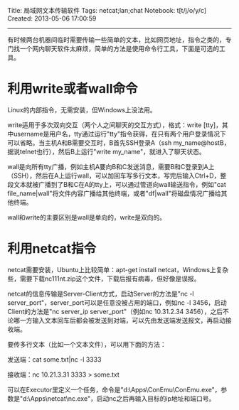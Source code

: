 Title: 局域网文本传输软件
Tags: netcat;lan;chat
Notebook: t[t/j/o/y/c]
Created: 2013-05-06 17:00:59

------

有时候两台机器间临时需要传输一些简单的文本，比如网页地址，指令之类的，专门找一个网内聊天软件太麻烦，简单的方法是使用命令行工具，下面是可选的工具。

 

# 利用write或者wall命令

 

Linux的内部指令，无需安装，但Windows上没法用。

 

write适用于多次双向交互（两个人之间聊天的交互方式），格式：write <username> [tty]，其中username是用户名，tty通过运行"tty"指令获得，在只有两个用户登录情况下可以省略。当主机A和B需要交互时，B首先SSH登录A（ssh my_name@hostB，据说telnet也行），然后B上运行"write my_name"，就进入了聊天状态。

 

wall是向所有tty广播，例如主机A要向B和C发送消息，需要B和C登录到A上（SSH），然后在A上运行wall，可以加回车写多行文本，写完后输入Ctrl+D，整段文本就被广播到了B和C在A的tty上，可以通过管道向wall输送指令，例如"cat file_name|wall"将文件内容广播给其他终端，或者"df|wall"将磁盘情况广播给其他终端。

 

wall和write的主要区别是wall是单向的，write是双向的。 
 

# 利用netcat指令

 

netcat需要安装，Ubuntu上比较简单：apt-get install netcat，Windows上复杂些，需要下载nc111nt.zip这个文件，下载后报有病毒，但好像是误报。

 

netcat的信息传输是Server-Client方式，启动Server的方法是"nc -l server_port"，server_port可以是任意没被占用的端口，例如nc -l 3456，启动Client的方法是"nc server_ip server_port"（例如nc 10.31.2.34 3456），之后不论哪一方输入文本回车后都会被发送到对端，可以先由发送端发送报文，再启动接收端。

 

要传多行文本（比如一个文本文件），可以用下面的方法：

 

发送端：cat some.txt|nc -l 3333

接收端：nc 10.21.3.31 3333 > some.txt

 

可以在Executor里定义一个任务，命令是"d:\Apps\ConEmu\ConEmu.exe"，参数是"d:\Apps\netcat\nc.exe"，启动nc之后再输入目标的ip地址和端口号。